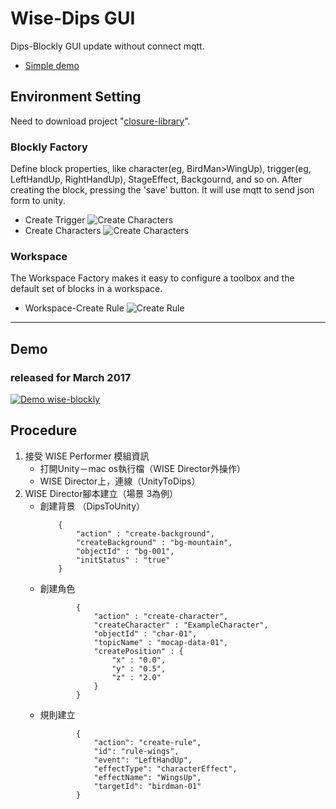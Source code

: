 # Wise-Dips GUI
Dips-Blockly GUI update without connect mqtt. 
* [Simple demo](http://140.119.164.152/wise-blockly/demos/blockfactory/demomqtt.html "Simple demo")

## Environment Setting
Need to download project "[closure-library](https://github.com/google/closure-library "closure-library")".

### Blockly Factory
Define block properties, like character(eg, BirdMan>WingUp), trigger(eg, LeftHandUp, RightHandUp), StageEffect, Backgournd, and so on. After creating the block, pressing the 'save' button. It will use mqtt to send json form to unity. 
* Create Trigger
![Create Characters](http://i.imgur.com/DyP9JgT.png "Create Trigger")
* Create Characters
![Create Characters](http://i.imgur.com/8RjSHcg.png "Create Characters")

### Workspace
The Workspace Factory makes it easy to configure a toolbox and the default set of blocks in a workspace.
* Workspace-Create Rule
![Create Rule](http://i.imgur.com/SLjOlZF.png "Create Rule")

---

## Demo ##
### released for March 2017 ###
[![Demo wise-blockly](http://i.imgur.com/MLeTe0X.jpg)](https://youtu.be/xHZ0boMbIKI)

## Procedure ##
1. 接受 WISE Performer 模組資訊
    * 打開Unity－mac os執行檔（WISE Director外操作）
    * WISE Director上，連線（UnityToDips）
2. WISE Director腳本建立（場景 3為例）
    * 創建背景 （DipsToUnity）
        ```
            {
            	"action" : "create-background",
            	"createBackground" : "bg-mountain",
            	"objectId" : "bg-001",
            	"initStatus" : "true"
            }
    * 創建角色
        ```
                {
                	"action" : "create-character",
                	"createCharacter" : "ExampleCharacter",
                	"objectId" : "char-01",
                	"topicName" : "mocap-data-01",
                	"createPosition" : {
                		"x" : "0.0",
                		"y" : "0.5",
                		"z" : "2.0"
                	}
                }
    * 規則建立
        ```
                {
                	"action": "create-rule",
                	"id": "rule-wings",
                	"event": "LeftHandUp",
                	"effectType": "characterEffect",
                	"effectName": "WingsUp",
                	"targetId": "birdman-01"
                }
